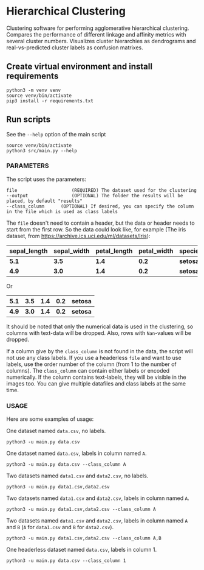 # Hierarchical Clustering
Clustering software for performing agglomerative hierarchical clustering. 
Compares the performance of different linkage and affinity metrics with several cluster numbers. 
Visualizes cluster hierarchies as dendrograms and real-vs-predicted cluster labels as confusion matrixes.

## Create virtual environment and install requirements
```
python3 -m venv venv
source venv/bin/activate
pip3 install -r requirements.txt
```
## Run scripts
See the `--help` option of the main script
```
source venv/bin/activate
python3 src/main.py --help
```

### PARAMETERS
The script uses the parameters:
```
file					(REQUIRED) The dataset used for the clustering
--output				(OPTIONAL) The folder the results will be placed, by default "results"
--class_column		(OPTIONAL) If desired, you can specify the column in the file which is used as class labels
```

The `file` doesn't need to contain a header, but the data or header needs to start from the first row. So the data could look like, for example (The iris dataset, from https://archive.ics.uci.edu/ml/datasets/Iris):

| sepal_length | sepal_width | petal_length | petal_width | species |
| --- | --- | --- | --- | --- |
| __5.1__ | __3.5__ | __1.4__ | __0.2__ | __setosa__ |
| __4.9__ | __3.0__ | __1.4__ | __0.2__ | __setosa__ |

Or

| 5.1 | 3.5 | 1.4 | 0.2 | setosa |
| --- | --- | --- | --- | --- |
| __4.9__ | __3.0__ | __1.4__ | __0.2__ | __setosa__ |

It should be noted that only the numerical data is used in the clustering, so columns with text-data will be dropped. Also, rows with `Nan`-values will be dropped.

If a column give by the  `class_column` is not found in the data, the script will not use any class labels. If you use a headerless `file` and want to use labels, use the order number of the column (from 1 to the number of columns).
The `class_column` can contain either labels or encoded numerically. If the column contains text-labels, they will be visible in the images too. You can give multiple datafiles and class labels at the same time. 

### USAGE
Here are some examples of usage:

One dataset named `data.csv`, no labels.
```
python3 -u main.py data.csv
```
One dataset named `data.csv`, labels in column named `A`.
```
python3 -u main.py data.csv --class_column A
```
Two datasets named `data1.csv` and `data2.csv`, no labels.
```
python3 -u main.py data1.csv,data2.csv
```
Two datasets named `data1.csv` and `data2.csv`, labels in column named `A`.
```
python3 -u main.py data1.csv,data2.csv --class_column A
```
Two datasets named `data1.csv` and `data2.csv`, labels in column named `A` and `B` (`A` for `data1.csv` and `B` for `data2.csv`).
```
python3 -u main.py data1.csv,data2.csv --class_column A,B
```
One headerless dataset named `data.csv`, labels in column 1.
```
python3 -u main.py data.csv --class_column 1
```

